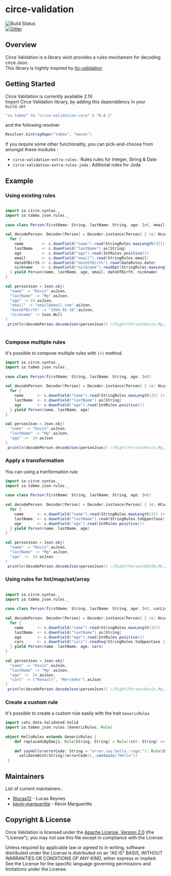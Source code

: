 
# circe-validation  
  
![Build Status](https://travis-ci.org/tabmo/circe-validation.svg?branch=master)  
[![Gitter](https://badges.gitter.im/tabmo/circe-validation.svg)](https://gitter.im/tabmo/circe-validation?utm_source=badge&utm_medium=badge&utm_campaign=pr-badge)  
  
## Overview  
Circe Validation is a library wich provides a rules mechanism for decoding circe Json.  
This library is hightly inspired by [jto-validation](https://github.com/jto/validation)  
  
## Getting Started  
  
Circe Validation is currently available 2.1X  
Import Circe Validation library, by adding this dependdency in your `build.sbt`  
```scala  
"io.tabmo" %% "circe-validation-core" % "0.0.1"  
```  
  
and the following resolver  
  
```scala  
Resolver.bintrayRepo("tabmo", "maven")  
```  
  
If you require some other functionality, you can pick-and-choose from amongst these modules :  
  
 - `circe-validation-extra-rules` : Rules rules for Integer, String & Date  
 - `circe-validation-extra-rules-joda` : Aditional rules for Joda  
  
## Example  
### Using existing rules  
  
```scala  
  
import io.circe.syntax._  
import io.tabmo.json.rules._  
  
case class Person(firstName: String, lastName: String, age: Int, email: String, dateOfBirth: Date, nickname: Option[String])  
  
val decodePerson: Decoder[Person] = Decoder.instance[Person] { (c: Hcursor) =>  
  for {
    name        <- c.downField("name").read(StringRules.maxLength(32))
    lastName    <- c.downField("lastName").as[String]
    age         <- c.downField("age").read(IntRules.positive())
    email       <- c.downField("email").read(StringRules.email)
    dateOfBirth <- c.downField("dateOfBirth").read(DateRules.date)
    nickname    <- c.downField("nickname").readOpt(StringRules.maxLength(32))
  } yield Person(name, lastName, age, email, dateOfBirth, nickname)
}  
  
val personJson = Json.obj(  
  "name" -> "Kevin".asJson,  
  "lastName" -> "Mg".asJson,  
  "age" -> 24.asJson,  
  "email" -> "email@email.com".asJson,  
  "dateOfBirth" -> "1994-02-16".asJson,
  "nickname" -> Json.Null  
)  
 println(decodePerson.decodeJson(personJson)) //Right(Person(Kevin,Mg,24,email@email.com,Wed Feb 16 00:00:00 CET 1994, None))  
  
```  
### Compose multiple rules  
  
It's possible to compose multiple rules with `|+|` method.  
```scala  
import io.circe.syntax._  
import io.tabmo.json.rules._  
  
case class Person(firstName: String, lastName: String, age: Int)  
  
val decodePerson: Decoder[Person] = Decoder.instance[Person] { (c: Hcursor) =>  
  for {  
    name      <- c.downField("name").read(StringRules.maxLength(32) |+| StringRules.isNotEmpty())  
    lastName  <- c.downField("lastName").as[String]  
    age       <- c.downField("age").read(IntRules.positive())  
  } yield Person(name, lastName, age)  
}  
  
val personJson = Json.obj(  
  "name" -> "Kevin".asJson,  
  "lastName" -> "Mg".asJson,  
  "age" ->  24.asJson  
)  
 println(decodePerson.decodeJson(personJson)) //Right(Person(Kevin,Mg,24))  
```  
### Apply a transformation  
  
You can using a tranformation rule  
```scala  
import io.circe.syntax._  
import io.tabmo.json.rules._  
  
case class Person(firstName: String, lastName: String, age: Int)  
  
val decodePerson: Decoder[Person] = Decoder.instance[Person] { (c: HCursor) =>  
  for {  
    name      <- c.downField("name").read(StringRules.maxLength(32) |+| StringRules.toUpperCase())  
    lastName  <- c.downField("lastName").read(StringRules.toUpperCase)  
    age       <- c.downField("age").read(IntRules.positive())  
  } yield Person(name, lastName, age)  
}  
  
val personJson = Json.obj(  
  "name" -> "Kevin".asJson,  
  "lastName" -> "Mg".asJson,  
  "age" ->  24.asJson  
)  
 println(decodePerson.decodeJson(personJson)) //Right(Person(KEVIN,MG,24))  
 ```  
  
### Using rules for list/map/set/array  
```scala  
  
import io.circe.syntax._  
import io.tabmo.json.rules._  
  
case class Person(firstName: String, lastName: String, age: Int, carList: Seq[String])  
  
val decodePerson: Decoder[Person] = Decoder.instance[Person] { (c: Hcursor) =>  
  for {  
    name      <- c.downField("name").read(StringRules.maxLength(32))  
    lastName  <- c.downField("lastName").as[String]  
    age       <- c.downField("age").read(IntRules.positive())  
    cars      <- c.downField("cars").readSeq(StringRules.toUpperCase |+| StringRules.maxLength(32))  
  } yield Person(name, lastName, age, cars)  
}  
  
val personJson = Json.obj(  
  "name" -> "Kevin".asJson,  
  "lastName" -> "Mg".asJson,  
  "age" ->  24.asJson,  
  "cars" -> ("Renault", "Mercedes").asJson  
)  
 println(decodePerson.decodeJson(personJson)) //Right(Person(Kevin,Mg,24,List(RENAULT, MERCEDES)))  
```  
  
### Create a custom rule  
It's possible to create a custom rule easily with the trait `GenericRules`  
```scala  
import cats.data.Validated.Valid  
import io.tabmo.json.rules.{GenericRules, Rule}  
  
object HelloRules extends GenericRules {  
    def replaceHiByEmoji: Rule[String, String] = Rule((str: String) => { Valid(str.replaceAll("Hi", ":wave:")) })  
  
    def sayHello(errorCode: String = "error.say.hello.:rage:"): Rule[String, String] =  
      validateWith[String](errorCode)(_.contains("Hello"))  
 }  
```  
  
## Maintainers  
List of current maintainers :  
  
 - [Rlucas12](https://github.com/Rlucas12) - Lucas Reynes  
 - [kevin-margueritte](https://github.com/kevin-margueritte) - Kévin Margueritte  
  
## Copyright & License  
  
Circe Validation is licensed under the [Apache License, Version 2.0](http://www.apache.org/licenses/LICENSE-2.0) (the "License"); you may not use this file except in compliance with the License.   
  
Unless required by applicable law or agreed to in writing, software distributed under the License is distributed on an "AS IS" BASIS, WITHOUT WARRANTIES OR CONDITIONS OF ANY KIND, either express or implied. See the License for the specific language governing permissions and limitations under the License.